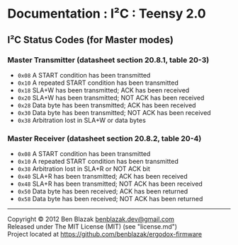 # Documentation : I&sup2;C : Teensy 2.0

## I&sup2;C Status Codes (for Master modes)

### Master Transmitter (datasheet section 20.8.1, table 20-3)

* `0x08`  A START condition has been transmitted 
* `0x10`  A repeated START condition has been transmitted
* `0x18`  SLA+W has been transmitted; ACK has been received
* `0x20`  SLA+W has been transmitted; NOT ACK has been received
* `0x28`  Data byte has been transmitted; ACK has been received
* `0x30`  Data byte has been transmitted; NOT ACK has been received
* `0x38`  Arbitration lost in SLA+W or data bytes

### Master Receiver (datasheet section 20.8.2, table 20-4)

* `0x08`  A START condition has been transmitted
* `0x10`  A repeated START condition has been transmitted
* `0x38`  Arbitration lost in SLA+R or NOT ACK bit
* `0x40`  SLA+R has been transmitted; ACK has been received
* `0x48`  SLA+R has been transmitted; NOT ACK has been received
* `0x50`  Data byte has been received; ACK has been returned
* `0x58`  Data byte has been received; NOT ACK has been returned

-------------------------------------------------------------------------------

Copyright &copy; 2012 Ben Blazak <benblazak.dev@gmail.com>  
Released under The MIT License (MIT) (see "license.md")  
Project located at <https://github.com/benblazak/ergodox-firmware>

